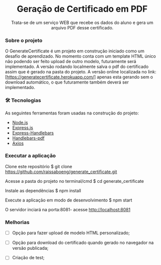 <h1 align="center">Geração de Certificado em PDF</h1> 
<p align="center">Trata-se de um serviço WEB que recebe os dados do aluno e gera um arquivo PDF desse certificado.</p>


### Sobre o projeto 
O GenerateCertificate é um projeto em construção iniciado como um desafio de aprendizado. No momento conta com um template HTML único não podendo ser feito upload de outro modelo, futuramente será implementado. A versão rodando localmente salva o pdf do certificado assim que é gerado na pasta do projeto. A versão online localizada no link: [https://generatecertificate.herokuapp.com/] apenas esta gerando sem o download automático, o que futuramente também deverá ser implementado.

### 🛠 Tecnologias

As seguintes ferramentas foram usadas na construção do projeto:

- [Node.js](https://nodejs.org/en/)
- [Express.js](http://expressjs.com/)
- [Express-Handlebars](https://www.npmjs.com/package/express-handlebars)
- [Handlebars-pdf](https://www.npmjs.com/package/handlebars-pdf)
- [Axios](https://www.npmjs.com/package/axios)

### Executar a aplicação

Clone este repositório
$ git clone https://github.com/raissaboeng/generate_certificate.git

Acesse a pasta do projeto no terminal/cmd
$ cd generate_certificate

Instale as dependências
$ npm install

Execute a aplicação em modo de desenvolvimento
$ npm start

O servidor inciará na porta:8081- acesse <http://localhost:8081> 


### Melhorias
- [ ] Opção para fazer upload de modelo HTML personalizado;
- [ ] Opção para download do certificado quando gerado no navegador na versão publicada;
- [ ] Criação de test;

